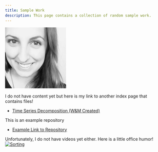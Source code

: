 ```yaml
---
title: Sample Work
description: This page contains a collection of random sample work.
---
```

![My Picture](Amanda.jpg)


I do not have content yet but here is my link to another index page that contains files!

- [Time Series Decomposition (W&M Created)](./TimeSeries/index.md)

This is an example repository
- [Example Link to Repository](https://github.com/abaethke/Example-Repository-Link/blob/master/index.md)

Unfortunately, I do not have videos yet either. Here is a little office humor! 
[![Sorting](https://img.youtube.com/vi/gO8N3L_aERg/0.jpg)](http://www.youtube.com/watch?v=gO8N3L_aERg)

